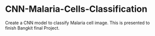 # CNN-Malaria-Cells-Classification
Create a CNN model to classify Malaria cell image. This is presented to finish Bangkit final Project.
